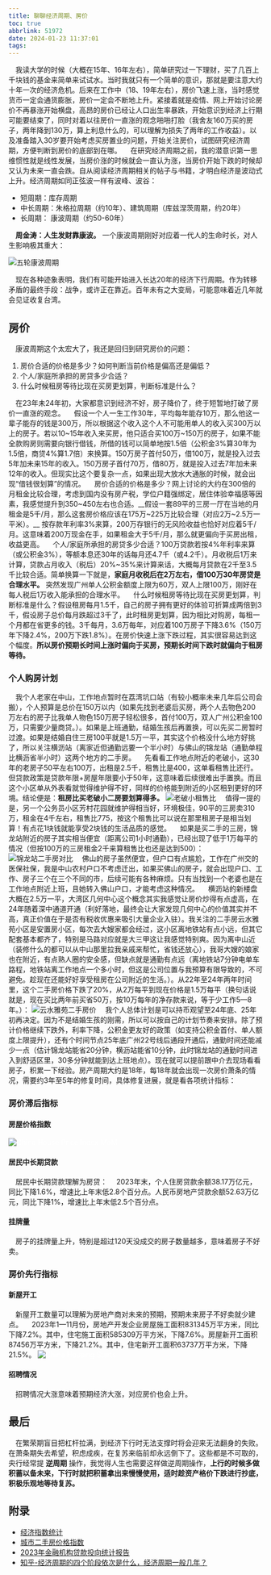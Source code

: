 ```yaml
---
title: 聊聊经济周期、房价
toc: true
abbrlink: 51972
date: 2024-01-23 11:37:01
tags:
---
```


&emsp;我读大学的时候（大概在15年、16年左右），简单研究过一下理财，买了几百上千块钱的基金来简单来试试水。当时我就只有一个简单的意识，那就是要注意大约十年一次的经济危机。后来在工作中（18、19年左右），房价飞速上涨，当时感觉货币一定会通货膨胀，房价一定会不断地上升。紧接着就是疫情、网上开始讨论房价不再暴涨开始横盘，高昂的房价已经让人口出生率暴跌，开始意识到经济上行期可能要结束了，同时对着以往房价一直涨的观念啪啪打脸（我舍友160万买的房子，两年降到130万，算上利息什么的，可以理解为损失了两年的工作收益）。以及准备踏入30岁要开始考虑买房置业的问题，开始关注房价，试图研究经济周期，方便判断到房价的底部到在哪。
&emsp;在研究经济周期之前，我的潜意识第一思维惯性就是线性发展，当房价涨的时候就会一直认为涨，当房价开始下跌的时候却又认为未来一直会跌。自从阅读经济周期相关的帖子与书籍，才明白经济是波动式上升。经济周期如同正弦波一样有波峰、波谷：
- 短周期：库存周期
- 中长周期：朱格拉周期（约10年）、建筑周期（库兹涅茨周期，约20年）
- 长周期： 康波周期（约50-60年）

&emsp;__周金涛：人生发财靠康波。__ 一个康波周期刚好对应着一代人的生命时长，对人生影响极其重大：

![五轮康波周期](/blog_images/经济/五轮康波周期.webp)

&emsp;现在各种迹象表明，我们有可能开始进入长达20年的经济下行周期。作为转移矛盾的最终手段：战争，或许正在靠近。百年未有之大变局，可能意味着近几年就会见证收复台湾。


## 房价
&emsp;康波周期这个太宏大了，我还是回归到研究房价的问题：

1. 房价合适的价格是多少？如何判断当前价格是偏高还是偏低？
2. 个人/家庭所承担的房贷多少合适？
3. 什么时候租房等待比现在买房更划算，判断标准是什么？

&emsp;在23年未24年初，大家都意识到经济不好，房子降价了，终于短暂地打破了房价一直涨的观念。
&emsp;假设一个人一生工作30年，平均每年能存10万，那么他这一辈子能存的钱是300万，所以根据这个收入这个人不可能用单人的收入买300万以上的房子。若以10~15年收入来买房，他只适合买100万~150万的房子，如果不能全款购房则需要向银行借钱，所借的钱可以简单地按1.5倍（公积金3%算30年为1.5倍，商贷4%算1.7倍）来换算。150万房子首付50万，借100万，就是投入过去5年加未来15年的收入。150万房子首付70万，借80万，就是投入过去7年加未来12年的收入。但现实比这个要复杂一点，如果出现大放水大通胀的时候，就会出现“借钱很划算”的情况。
&emsp;房价合适的价格是多少？网上讨论的大约在300倍的月租金比较合理，考虑到国内没有房产税，学位户籍强绑定，居住体验幸福感等因素，我感觉提升到350~450左右也合适。__假设一套89平的三房一厅在当地的月租金是5千/月，那么这套房价格应该在175万~225万比较合理（对应2万~2.5万一平米）。__ 按存款年利率3%来算，200万存银行的无风险收益也恰好对应着5千/月。这意味着200万现金在手，如果租金大于5千/月，那么就更偏向于买房出租，收益更高。
&emsp;个人/家庭所承担的房贷多少合适？100万贷款若按4%年利率来算（或公积金3%），等额本息还30年的话每月还4.7千（或4.2千）。月收税后1万来计算，贷款占月收入（税后）20%~35%来计算来话，大概每月贷款在2千至3.5千比较合适。简单换算一下就是，__家庭月收税后在2万左右，借100万30年房贷是合理水平。__ 突然发现广州单人公积金额度上限为60万，双人上限100万，刚好在每人税后1万收入能承担的合理水平。
&emsp;什么时候租房等待比现在买房更划算，判断标准是什么？假设租房每月1.5千，自己的房子拥有更好的体验可折算成两倍到3千，假设房子总价每月跌超过3千了，此时租房更划算，因为相比对购房，每租一个月都在省更多的钱。3千每月，3.6万每年，对应着100万房子下降3.6%（150万年下降2.4%，200万下跌1.8%）。在房价快速上涨下跌过程，其实很容易达到这个幅度。__所以房价预期长时间上涨时偏向于买房，预期长时间下跌时就偏向于租房等待。__

### 个人购房计划
&emsp;我个人老家在中山，工作地点暂时在荔湾坑口站（有较小概率未来几年后公司会搬），个人预算是总价在150万以内（如果先找到老婆后买房，两个人去物色200万左右的房子比我单人物色150万房子轻松很多，首付100万，双人广州公积金100万，只需要少量商贷。）。如果是上班通勤，结婚生孩后再置换，可以先买二房暂时过渡。如果是结婚自住三房100平就是1.5万一平，其实这个价格没什么地方好挑了，所以关注横沥站（离家近但通勤远要一个半小时）与佛山的锦龙站（通勤单程比横沥省半小时）这两个地方的二手房。
&emsp;先看看工作地点附近的老破小，这30年的老房子50平左右100万，出租是2.5千，租售比是400，这单看租售比还行。但贷款政策是贷款年限+房屋年限要小于50年，这意味着后续很难出手置换。而且这个小区单从外表看就觉得维护得不好，同样的价格能到附近的小区租到更好的环境。结论便是：__租房比买老破小二房要划算得多。__
![老破小租售比](/blog_images/经济/老破小租售比.webp)
&emsp;值得一提的是，另一个公务员小区芳村花园就维护得相当好，环境极佳，90平的三房卖310万，租金在4千左右，租售比775，按这个租售比可以说在那里租房子是相当划算！有点花1块钱就能享受2块钱的生活品质的感觉。
&emsp;如果是买二手的三房，锦龙站附近的房子其实相当便宜（距离公司1小时通勤），已经出现了低于1万每平的情况（但按100万的三房租金2千来算租售比也还是达到500）：
![锦龙站二手房对比](/blog_images/经济/锦龙站二手房对比.webp)
&emsp;佛山的房子虽然便宜，但户口有点尴尬，工作在广州交的医保社保，我是中山农村户口不考虑迁出，如果买佛山的房子，就会出现户口、工作、房子三个在三个不同的市，后续可能有各种麻烦。只有当找到一个老婆也是在工作地点附近上班，且她转入佛山户口，才能考虑这种情况。
&emsp;横沥站的新楼盘大概在2.5万一平，大湾区几何中心这个概念其实我感觉让房价炒得有点虚高，在24年随着深中通道开通（利好落地，最终会让大家发现几何中心的价值其实并不高，真正价值在于是否有税收优惠来吸引大量企业入驻）。我关注的二手房云水雅苑小区是安置房小区，每次去大嫂家都会经过，这小区离地铁站有点小远，但其它配套基本都齐了，特别是马路对应就是大三甲这让我感觉特别爽。因为离中山近（装修什么的都可以从中山那里拉我亲戚来帮忙，省钱还放心），我哥大嫂的娘家也在附近，有点熟人圈的安全感，但缺点就是通勤有点远（离地铁站7分钟电单车路程，地铁站离工作地点一个多小时，但这是公司位置与我预算有限导致的，不可避免。趁现在还能好好享受租房在公司附近的生活。）。从22年至24年两年时间里，这个二手房价格下跌了20%，从2万每平到现在价格是1.5万每平（换句话说就是，现在买比两年前买省50万，按10万每年的净存款来说，等于少工作5—8年。）：
![云水雅苑二手房价](/blog_images/经济/云水雅苑二手房价.webp)
&emsp;我个人总体计划是可以持币观望至24年底、25年初再决定。因为不是结婚生孩的刚需，所以可以按自己的计划节奏来安排。除了预计价格继续下跌外，利率下降，公积金更友好的政策（如支持公积金首付、单人额度上限提升），还有个时间节点25年底广州22号线后通段开通后，通勤时间还能减少一点（估计锦龙站能省20分钟，横沥站能省10分钟，此时锦龙站的通勤时间进入到舒适区里，30多分钟就能到达上班地点）。现在就可以提前跟中介去现场看看房子，积累一下经验。房产周期大约是18年，每18年就会出现一次房价萧条的情况，需要约3年至5年的修复时间，具体修复进展，就是看各项统计指标：

### 房价滞后指标

#### 房屋价格指数
<img id="ImageChart" class="img-fluid" srcset="https://d3fy651gv2fhd3.cloudfront.net/charts/china-house-price-index-mom.png?s=chnhpim&amp;v=202401201021V20230410&amp;lang=all&amp;w=850&amp;h=400&amp;d1=20190213 1x, https://d3fy651gv2fhd3.cloudfront.net/charts/china-house-price-index-mom@2x.png?s=chnhpim&amp;v=202401201021V20230410&amp;lang=all&amp;w=850&amp;h=400&amp;d1=20190213 2x, https://d3fy651gv2fhd3.cloudfront.net/charts/china-house-price-index-mom@3x.png?s=chnhpim&amp;v=202401201021V20230410&amp;lang=all&amp;w=850&amp;h=400&amp;d1=20190213 3x" src="https://d3fy651gv2fhd3.cloudfront.net/charts/china-house-price-index-mom.png?s=chnhpim&amp;v=202401201021V20230410&amp;lang=all&amp;w=850&amp;h=400&amp;d1=20190213" alt="China House Price Index MoM" style="color:White;">

#### 居民中长期贷款
&emsp;居民中长期贷款理解为房贷：
&emsp;2023年末，个人住房贷款余额38.17万亿元，同比下降1.6%，增速比上年末低2.8个百分点。人民币房地产贷款余额52.63万亿元，同比下降1%，增速比上年末低2.5个百分点。

#### 挂牌量
&emsp;房子的挂牌量上升，特别是超过120天没成交的房子数量越多，意味着房子不好卖。

### 房价先行指标

#### 新屋开工
&emsp;新屋开工数量可以理解为房地产商对未来的预期，预期未来房子不好卖就少建点。
&emsp;2023年1—11月份，房地产开发企业房屋施工面积831345万平方米，同比下降7.2%。其中，住宅施工面积585309万平方米，下降7.6%。房屋新开工面积87456万平方米，下降21.2%。其中，住宅新开工面积63737万平方米，下降21.5%。
<img id="ImageChart" class="img-fluid" srcset="https://d3fy651gv2fhd3.cloudfront.net/charts/china-housing-starts.png?s=chnhousingstarts&amp;v=202401190224V20230410&amp;lang=all&amp;w=850&amp;h=400&amp;d1=20140214 1x, https://d3fy651gv2fhd3.cloudfront.net/charts/china-housing-starts@2x.png?s=chnhousingstarts&amp;v=202401190224V20230410&amp;lang=all&amp;w=850&amp;h=400&amp;d1=20140214 2x, https://d3fy651gv2fhd3.cloudfront.net/charts/china-housing-starts@3x.png?s=chnhousingstarts&amp;v=202401190224V20230410&amp;lang=all&amp;w=850&amp;h=400&amp;d1=20140214 3x" src="https://d3fy651gv2fhd3.cloudfront.net/charts/china-housing-starts.png?s=chnhousingstarts&amp;v=202401190224V20230410&amp;lang=all&amp;w=850&amp;h=400&amp;d1=20140214" alt="China Housing Starts" style="color:White;">

#### 招聘情况
&emsp;招聘情况大涨意味着预期经济大涨，对应房价也会上升。


## 最后
&emsp;在繁荣期盲目把杠杆拉满，到经济下行时无法支撑时将会迎来无法翻身的失败。在萧条期失去希望，积虑成疾，在复苏来临前却永远倒下了。这些都是不可取的，央行经常提 __逆周期__ 操作，我觉得人生也需要这样做逆周期操作，__上行的时候多做积蓄以备未来，下行时就把积蓄拿出来慢慢使用，适时趁资产格价下跌进行抄底，积极乐观地等待复苏。__ 


## 附录
- [经济指数统计](https://zh.tradingeconomics.com/)
- [城市二手房价格指数](http://www.cchindex.com/livehouse/livehouseCity)
- [2023年金融机构贷款投向统计报告](http://camlmac.pbc.gov.cn/goutongjiaoliu/113456/113469/5221508/index.html)
- [知乎-经济周期的四个阶段依次是什么，经济周期一般几年？](https://www.zhihu.com/question/489248339)


